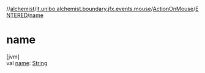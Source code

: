 //[alchemist](../../../../index.md)/[it.unibo.alchemist.boundary.jfx.events.mouse](../../index.md)/[ActionOnMouse](../index.md)/[ENTERED](index.md)/[name](name.md)

# name

[jvm]\
val [name](name.md): [String](https://kotlinlang.org/api/latest/jvm/stdlib/kotlin/-string/index.html)
